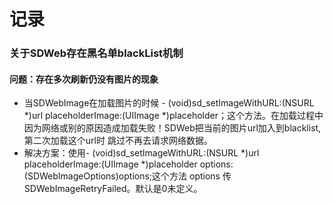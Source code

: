 # 记录

### 关于SDWeb存在黑名单blackList机制 
#### 问题：存在多次刷新仍没有图片的现象 
* 当SDWebImage在加载图片的时候 - (void)sd_setImageWithURL:(NSURL *)url placeholderImage:(UIImage *)placeholder；这个方法。在加载过程中因为网络或别的原因造成加载失败！SDWeb把当前的图片url加入到blacklist,第二次加载这个url时 跳过不再去请求网络数据。 
* 解决方案：使用- (void)sd_setImageWithURL:(NSURL *)url placeholderImage:(UIImage *)placeholder options:(SDWebImageOptions)options;这个方法 options 传SDWebImageRetryFailed。默认是0未定义。
